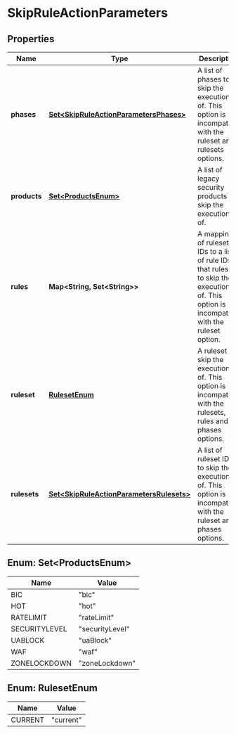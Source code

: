 

# SkipRuleActionParameters


## Properties

| Name | Type | Description | Notes |
|------------ | ------------- | ------------- | -------------|
|**phases** | [**Set&lt;SkipRuleActionParametersPhases&gt;**](SkipRuleActionParametersPhases.md) | A list of phases to skip the execution of. This option is incompatible with the ruleset and rulesets options. |  [optional] |
|**products** | [**Set&lt;ProductsEnum&gt;**](#Set&lt;ProductsEnum&gt;) | A list of legacy security products to skip the execution of. |  [optional] |
|**rules** | **Map&lt;String, Set&lt;String&gt;&gt;** | A mapping of ruleset IDs to a list of rule IDs in that ruleset to skip the execution of. This option is incompatible with the ruleset option. |  [optional] |
|**ruleset** | [**RulesetEnum**](#RulesetEnum) | A ruleset to skip the execution of. This option is incompatible with the rulesets, rules and phases options. |  [optional] |
|**rulesets** | [**Set&lt;SkipRuleActionParametersRulesets&gt;**](SkipRuleActionParametersRulesets.md) | A list of ruleset IDs to skip the execution of. This option is incompatible with the ruleset and phases options. |  [optional] |



## Enum: Set&lt;ProductsEnum&gt;

| Name | Value |
|---- | -----|
| BIC | &quot;bic&quot; |
| HOT | &quot;hot&quot; |
| RATELIMIT | &quot;rateLimit&quot; |
| SECURITYLEVEL | &quot;securityLevel&quot; |
| UABLOCK | &quot;uaBlock&quot; |
| WAF | &quot;waf&quot; |
| ZONELOCKDOWN | &quot;zoneLockdown&quot; |



## Enum: RulesetEnum

| Name | Value |
|---- | -----|
| CURRENT | &quot;current&quot; |



